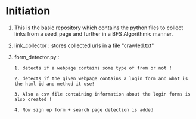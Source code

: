 # Initiation 
1. This is the basic repository which contains the python files to collect links from a seed_page
   and further in a BFS Algorithmic manner.
2. link_collector : stores collected urls in a file "crawled.txt"
3. form_detector.py : 
  
       1. detects if a webpage contains some type of from or not !
  
       2. detects if the given webpage contains a login form and what is the html id and method it use!
       
       3. Also a csv file containing information about the login forms is also created ! 
       
       4. Now sign up form + search page detection is added
